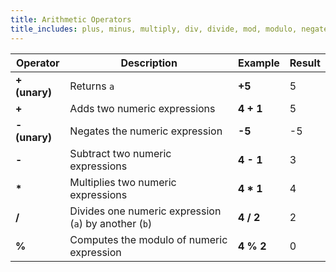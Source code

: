 ```yaml
---
title: Arithmetic Operators
title_includes: plus, minus, multiply, div, divide, mod, modulo, negate, +, -, /, %, * 
---
```


| Operator      | Description                                           | Example   | Result |
|---------------|-------------------------------------------------------|-----------|--------|
| **+ (unary)** | Returns `a`                                           | **+5**    | 5      |
| **+**         | Adds two numeric expressions                          | **4 + 1** | 5      |
| **- (unary)** | Negates the numeric expression                        | **-5**    | -5     |
| **-**         | Subtract two numeric expressions                      | **4 - 1** | 3      |
| __*__         | Multiplies two numeric expressions                    | **4 * 1** | 4      |
| **/**         | Divides one numeric expression (`a`) by another (`b`) | **4 / 2** | 2      |
| **%**         | Computes the modulo of numeric expression             | **4 % 2** | 0      |